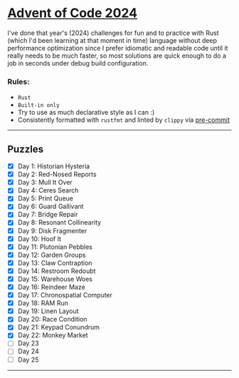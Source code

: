 # [Advent of Code 2024](https://adventofcode.com/2024)

I've done that year's (2024) challenges for fun and to practice with Rust (which I'd been learning at that moment in
time) language without deep performance optimization since I prefer idiomatic and readable code until it really needs to
be much faster, so most solutions are quick enough to do a job in seconds under debug build configuration.

### Rules:

- `Rust`
- `Built-in only`
- Try to use as much declarative style as I can :)
- Consistently formatted with `rustfmt` and linted by `clippy` via [pre-commit](https://pre-commit.com/index.html)

---

## Puzzles

- [x] Day 1: Historian Hysteria
- [x] Day 2: Red-Nosed Reports
- [x] Day 3: Mull It Over
- [x] Day 4: Ceres Search
- [x] Day 5: Print Queue
- [x] Day 6: Guard Gallivant
- [x] Day 7: Bridge Repair
- [x] Day 8: Resonant Collinearity
- [x] Day 9: Disk Fragmenter
- [x] Day 10: Hoof It
- [x] Day 11: Plutonian Pebbles
- [x] Day 12: Garden Groups
- [x] Day 13: Claw Contraption
- [x] Day 14: Restroom Redoubt
- [x] Day 15: Warehouse Woes
- [x] Day 16: Reindeer Maze
- [x] Day 17: Chronospatial Computer
- [x] Day 18: RAM Run
- [x] Day 19: Linen Layout
- [x] Day 20: Race Condition
- [x] Day 21: Keypad Conundrum
- [x] Day 22: Monkey Market
- [ ] Day 23
- [ ] Day 24
- [ ] Day 25

---
